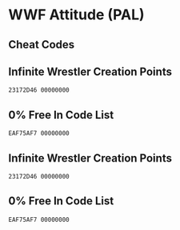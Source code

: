 # WWF Attitude (PAL)

## Cheat Codes

## Infinite Wrestler Creation Points

```
23172D46 00000000

```

## 0% Free In Code List

```
EAF75AF7 00000000

```

## Infinite Wrestler Creation Points

```
23172D46 00000000

```

## 0% Free In Code List

```
EAF75AF7 00000000

```

